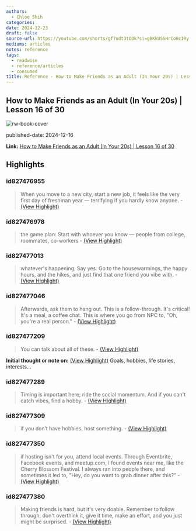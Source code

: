 ```yaml
---
authors:
  - Chloe Shih
categories: 
date: 2024-12-23
draft: false
source-url: https://youtube.com/shorts/gf7udt3tODk?si=gBKkUSSHrCoHcIRy
mediums: articles
notes: reference
tags:
  - readwise
  - reference/articles
  - consumed
title: Reference - How to Make Friends as an Adult (In Your 20s) | Lesson 16 of 30
---
```

## How to Make Friends as an Adult (In Your 20s) | Lesson 16 of 30

![rw-book-cover](https://i.ytimg.com/vi/gf7udt3tODk/maxresdefault.jpg?sqp=-oaymwEmCIAKENAF8quKqQMa8AEB-AG2CIACgA-KAgwIABABGGUgWyhbMA8=&rs=AOn4CLCc8APrRChdvWVWzoCVYIYiY-eFXw)

published-date: 2024-12-16

**Link:** [How to Make Friends as an Adult (In Your 20s) | Lesson 16 of 30](https://youtube.com/shorts/gf7udt3tODk?si=gBKkUSSHrCoHcIRy)

## Highlights
### id827476955

> When you move to a new city, start a new job, it feels like the very first day of freshman year — terrifying if you hardly know anyone.
> \- [(View Highlight)](https://read.readwise.io/read/01jfpk2xg5x8bn5jz0cq0v24s7)

### id827476978

> the game plan: Start with whoever you know — people from college, roommates, co-workers
> \- [(View Highlight)](https://read.readwise.io/read/01jfpk3dpq8ts8ndf7h7xr4641)

### id827477013

> whatever's happening. Say yes. Go to the housewarmings, the happy hours, and the hikes, and just find that one friend you vibe with.
> \- [(View Highlight)](https://read.readwise.io/read/01jfpk49xdjv2r2mpb1jjc7m95)

### id827477046

> Afterwards, ask them to hang out. This is a follow-through. It's critical! It's a meal, a coffee chat. This is where you go from NPC to, "Oh, you're a real person."
> \- [(View Highlight)](https://read.readwise.io/read/01jfpk52cjrdc36yyf6fhn97m5)

### id827477209

> You can talk about all of
>   these.
> \- [(View Highlight)](https://read.readwise.io/read/01jfpk5v3eq1kmzfcyqm5nvatb)

**Initial thought or note on:** [(View Highlight)](https://read.readwise.io/read/01jfpk5v3eq1kmzfcyqm5nvatb)
Goals, hobbies, life stories, interests...

### id827477289

> Timing is important here; ride the social momentum. And if you can't catch vibes, find a hobby.
> \- [(View Highlight)](https://read.readwise.io/read/01jfpk77qhmkcmeb3hzv8eyz98)

### id827477309

> if you don’t have hobbies, host something.
> \- [(View Highlight)](https://read.readwise.io/read/01jfpk7zxj5q127rhp92ajxxya)

### id827477350

> if hosting isn't for you, attend local events.
>   Through Eventbrite, Facebook events, and meetup.com, I found events near me, like the Cherry Blossom Festival. I always ran into people there, and sometimes it led to, "Hey, do you want to grab dinner after this?"
> \- [(View Highlight)](https://read.readwise.io/read/01jfpk9980ebetv85kev1ymwr5)

### id827477380

> Making friends is hard, but it's very doable. Remember to follow through, don't overthink it, give it time, make an effort, and you just might be surprised.
> \- [(View Highlight)](https://read.readwise.io/read/01jfpka1q15z3smqkxrhnjz74t)



